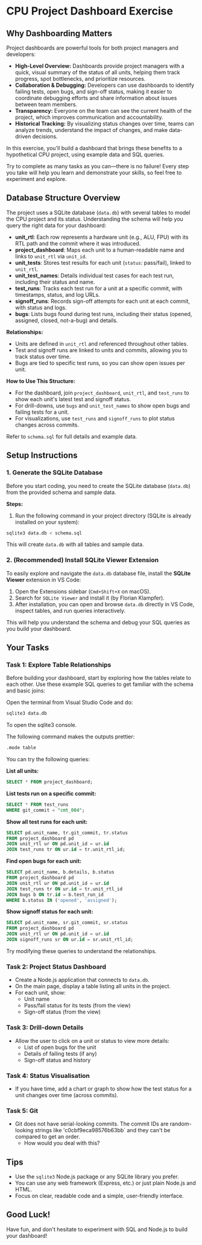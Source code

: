 # CPU Project Dashboard Exercise

## Why Dashboarding Matters

Project dashboards are powerful tools for both project managers and developers:

- **High-Level Overview:** Dashboards provide project managers with a quick, visual summary of the status of all units, helping them track progress, spot bottlenecks, and prioritize resources.
- **Collaboration & Debugging:** Developers can use dashboards to identify failing tests, open bugs, and sign-off status, making it easier to coordinate debugging efforts and share information about issues between team members.
- **Transparency:** Everyone on the team can see the current health of the project, which improves communication and accountability.
- **Historical Tracking:** By visualizing status changes over time, teams can analyze trends, understand the impact of changes, and make data-driven decisions.


In this exercise, you'll build a dashboard that brings these benefits to a hypothetical CPU project, using example data and SQL queries.

Try to complete as many tasks as you can—there is no failure! Every step you take will help you learn and demonstrate your skills, so feel free to experiment and explore.

## Database Structure Overview

The project uses a SQLite database (`data.db`) with several tables to model the CPU project and its status. Understanding the schema will help you query the right data for your dashboard:

- **unit_rtl**: Each row represents a hardware unit (e.g., ALU, FPU) with its RTL path and the commit where it was introduced.
- **project_dashboard**: Maps each unit to a human-readable name and links to `unit_rtl` via `unit_id`.
- **unit_tests**: Stores test results for each unit (`status`: pass/fail), linked to `unit_rtl`.
- **unit_test_names**: Details individual test cases for each test run, including their status and name.
- **test_runs**: Tracks each test run for a unit at a specific commit, with timestamps, status, and log URLs.
- **signoff_runs**: Records sign-off attempts for each unit at each commit, with status and logs.
- **bugs**: Lists bugs found during test runs, including their status (opened, assigned, closed, not-a-bug) and details.

**Relationships:**
- Units are defined in `unit_rtl` and referenced throughout other tables.
- Test and signoff runs are linked to units and commits, allowing you to track status over time.
- Bugs are tied to specific test runs, so you can show open issues per unit.

**How to Use This Structure:**
- For the dashboard, join `project_dashboard`, `unit_rtl`, and `test_runs` to show each unit's latest test and signoff status.
- For drill-downs, use `bugs` and `unit_test_names` to show open bugs and failing tests for a unit.
- For visualizations, use `test_runs` and `signoff_runs` to plot status changes across commits.

Refer to `schema.sql` for full details and example data.


## Setup Instructions


### 1. Generate the SQLite Database

Before you start coding, you need to create the SQLite database (`data.db`) from the provided schema and sample data.

**Steps:**
1. Run the following command in your project directory (SQLite is already installed on your system):
  ```sh
  sqlite3 data.db < schema.sql
  ```
  This will create `data.db` with all tables and sample data.

### 2. (Recommended) Install SQLite Viewer Extension

To easily explore and navigate the `data.db` database file, install the **SQLite Viewer** extension in VS Code:

1. Open the Extensions sidebar (`Cmd+Shift+X` on macOS).
2. Search for `SQLite Viewer` and install it (by Florian Klampfer).
3. After installation, you can open and browse `data.db` directly in VS Code, inspect tables, and run queries interactively.

This will help you understand the schema and debug your SQL queries as you build your dashboard.

## Your Tasks

### Task 1: Explore Table Relationships
Before building your dashboard, start by exploring how the tables relate to each other. Use these example SQL queries to get familiar with the schema and basic joins:

Open the terminal from Visual Studio Code and do:
```sh
sqlite3 data.db
```
To open the sqlite3 console.

The following command makes the outputs prettier:
```bash
.mode table
```
You can try the following queries:

**List all units:**
```sql
SELECT * FROM project_dashboard;
```

**List tests run on a specific commit:**
```sql
SELECT * FROM test_runs
WHERE git_commit = "cmt_004";
```

**Show all test runs for each unit:**
```sql
SELECT pd.unit_name, tr.git_commit, tr.status
FROM project_dashboard pd
JOIN unit_rtl ur ON pd.unit_id = ur.id
JOIN test_runs tr ON ur.id = tr.unit_rtl_id;
```

**Find open bugs for each unit:**
```sql
SELECT pd.unit_name, b.details, b.status
FROM project_dashboard pd
JOIN unit_rtl ur ON pd.unit_id = ur.id
JOIN test_runs tr ON ur.id = tr.unit_rtl_id
JOIN bugs b ON tr.id = b.test_run_id
WHERE b.status IN ('opened', 'assigned');
```

**Show signoff status for each unit:**
```sql
SELECT pd.unit_name, sr.git_commit, sr.status
FROM project_dashboard pd
JOIN unit_rtl ur ON pd.unit_id = ur.id
JOIN signoff_runs sr ON ur.id = sr.unit_rtl_id;
```
Try modifying these queries to understand the relationships.

### Task 2: Project Status Dashboard
- Create a Node.js application that connects to `data.db`.
- On the main page, display a table listing all units in the project.
- For each unit, show:
  - Unit name
  - Pass/fail status for its tests (from the view)
  - Sign-off status (from the view)

### Task 3: Drill-down Details
- Allow the user to click on a unit or status to view more details:
  - List of open bugs for the unit
  - Details of failing tests (if any)
  - Sign-off status and history

### Task 4: Status Visualisation
- If you have time, add a chart or graph to show how the test status for a unit changes over time (across commits).

### Task 5: Git
- Git does not have serial-looking commits. The commit IDs are random-looking strings like 'c0cbf9eca98576b63bb` and they can't be compared to get an order.
    - How would you deal with this?

## Tips
- Use the `sqlite3` Node.js package or any SQLite library you prefer.
- You can use any web framework (Express, etc.) or just plain Node.js and HTML.
- Focus on clear, readable code and a simple, user-friendly interface.

## Good Luck!
Have fun, and don't hesitate to experiment with SQL and Node.js to build your dashboard!
